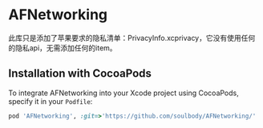 # AFNetworking

此库只是添加了苹果要求的隐私清单：PrivacyInfo.xcprivacy，它没有使用任何的隐私api，无需添加任何的item。

## Installation with CocoaPods

To integrate AFNetworking into your Xcode project using CocoaPods, specify it in your `Podfile`:

```ruby
pod 'AFNetworking', :git=>'https://github.com/soulbody/AFNetworking/'
```
